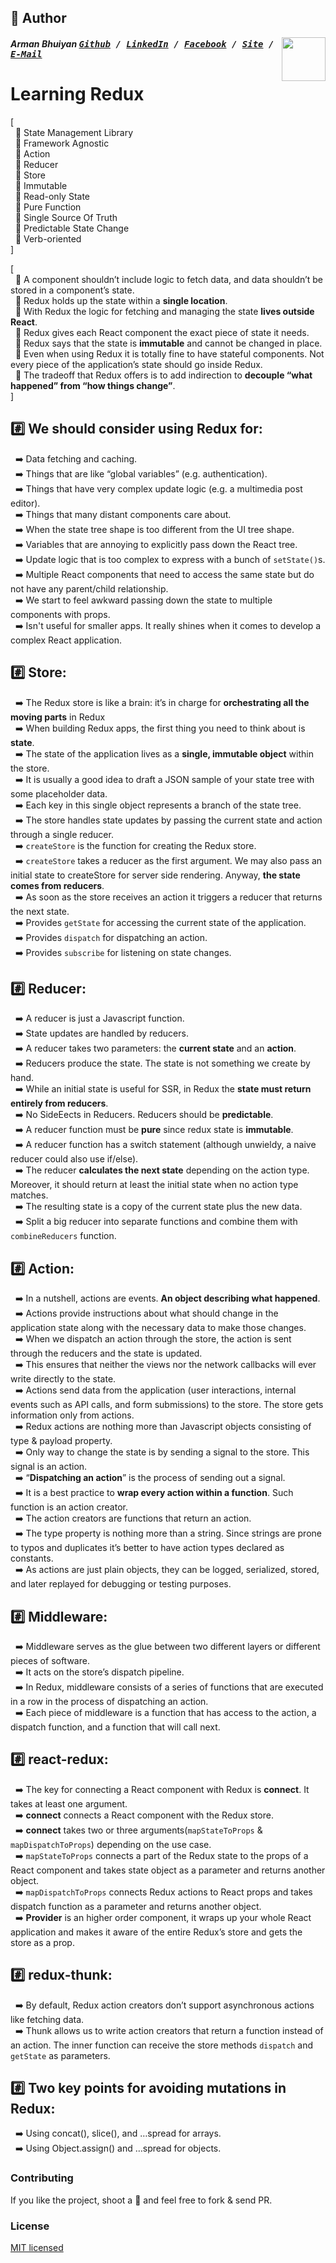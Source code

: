 ## 📝 Author
[<img src="https://media.licdn.com/dms/image/C5103AQE3SdZqmIyW0A/profile-displayphoto-shrink_200_200/0?e=1533168000&v=beta&t=reTZbwaCbB9R9V47Q9XiBGgGpY6_dS0KSK_gA8WsVCc" align="right" height="70" width="70">](http://armanbhuiyan.com)

##### Arman Bhuiyan <kbd>[Github](https://github.com/arman37) / [LinkedIn](https://www.linkedin.com/in/arman-bhuiyan) / [Facebook](https://www.facebook.com/arman.it37) / [Site](http://armanbhuiyan.com) /  [E-Mail](mailto:arman.it37@gmail.com)</kbd>

# Learning Redux

[ <br />
&nbsp; :diamond_shape_with_a_dot_inside: State Management Library <br />
&nbsp; :diamond_shape_with_a_dot_inside: Framework Agnostic <br />
&nbsp; :diamond_shape_with_a_dot_inside: Action <br />
&nbsp; :diamond_shape_with_a_dot_inside: Reducer <br />
&nbsp; :diamond_shape_with_a_dot_inside: Store <br />
&nbsp; :diamond_shape_with_a_dot_inside: Immutable <br />
&nbsp; :diamond_shape_with_a_dot_inside: Read-only State <br />
&nbsp; :diamond_shape_with_a_dot_inside: Pure Function <br />
&nbsp; :diamond_shape_with_a_dot_inside: Single Source Of Truth <br />
&nbsp; :diamond_shape_with_a_dot_inside: Predictable State Change <br />
&nbsp; :diamond_shape_with_a_dot_inside: Verb-oriented <br />
]

[ <br />
&nbsp; :diamond_shape_with_a_dot_inside: A component shouldn’t include logic to fetch data, and data shouldn’t be stored in a component’s state. <br />
&nbsp; :diamond_shape_with_a_dot_inside: Redux holds up the state within a **single location**. <br />
&nbsp; :diamond_shape_with_a_dot_inside: With Redux the logic for fetching and managing the state **lives outside React**. <br />
&nbsp; :diamond_shape_with_a_dot_inside: Redux gives each React component the exact piece of state it needs. <br />
&nbsp; :diamond_shape_with_a_dot_inside: Redux says that the state is **immutable** and cannot be changed in place. <br />
&nbsp; :diamond_shape_with_a_dot_inside: Even when using Redux it is totally fine to have stateful components. Not every piece of the application’s state should go inside Redux. <br />
&nbsp; :diamond_shape_with_a_dot_inside: The tradeoff that Redux offers is to add indirection to **decouple “what happened” from “how things change”**. <br />
]

## :hash: We should consider using Redux for:
&nbsp; :arrow_right: Data fetching and caching. <br />
&nbsp; :arrow_right: Things that are like “global variables” (e.g. authentication). <br />
&nbsp; :arrow_right: Things that have very complex update logic (e.g. a multimedia post editor). <br />
&nbsp; :arrow_right: Things that many distant components care about. <br />
&nbsp; :arrow_right: When the state tree shape is too different from the UI tree shape. <br />
&nbsp; :arrow_right: Variables that are annoying to explicitly pass down the React tree. <br />
&nbsp; :arrow_right: Update logic that is too complex to express with a bunch of `setState()`s. <br />
&nbsp; :arrow_right: Multiple React components that need to access the same state but do not have any parent/child relationship. <br />
&nbsp; :arrow_right: We start to feel awkward passing down the state to multiple components with props. <br />
&nbsp; :arrow_right: Isn't useful for smaller apps. It really shines when it comes to develop a complex React application. <br />

## :hash: Store:
&nbsp; :arrow_right: The Redux store is like a brain: it’s in charge for **orchestrating all the moving parts** in Redux <br />
&nbsp; :arrow_right: When building Redux apps, the first thing you need to think about is **state**. <br />
&nbsp; :arrow_right: The state of the application lives as a **single, immutable object** within the store. <br />
&nbsp; :arrow_right: It is usually a good idea to draft a JSON sample of your state tree with some placeholder data. <br />
&nbsp; :arrow_right: Each key in this single object represents a branch of the state tree. <br />
&nbsp; :arrow_right: The store handles state updates by passing the current state and action through a single reducer. <br />
&nbsp; :arrow_right: `createStore` is the function for creating the Redux store.  <br />
&nbsp; :arrow_right: `createStore` takes a reducer as the first argument. We may also pass an initial state to createStore for server side rendering. Anyway, **the state comes from reducers**. <br />
&nbsp; :arrow_right: As soon as the store receives an action it triggers a reducer that returns the next state. <br />
&nbsp; :arrow_right: Provides `getState` for accessing the current state of the application. <br />
&nbsp; :arrow_right: Provides `dispatch` for dispatching an action. <br />
&nbsp; :arrow_right: Provides `subscribe` for listening on state changes. <br />

## :hash: Reducer:
&nbsp; :arrow_right: A reducer is just a Javascript function. <br />
&nbsp; :arrow_right: State updates are handled by reducers. <br />
&nbsp; :arrow_right: A reducer takes two parameters: the **current state** and an **action**. <br />
&nbsp; :arrow_right: Reducers produce the state. The state is not something we create by hand. <br />
&nbsp; :arrow_right: While an initial state is useful for SSR, in Redux the **state must return entirely from reducers**. <br />
&nbsp; :arrow_right: No SideEects in Reducers. Reducers should be **predictable**. <br />
&nbsp; :arrow_right: A reducer function must be **pure** since redux state is **immutable**. <br />
&nbsp; :arrow_right: A reducer function has a switch statement (although unwieldy, a naive reducer could also use if/else). <br />
&nbsp; :arrow_right: The reducer **calculates the next state** depending on the action type. Moreover, it should return at least the initial state when no action type matches. <br />
&nbsp; :arrow_right: The resulting state is a copy of the current state plus the new data. <br />
&nbsp; :arrow_right: Split a big reducer into separate functions and combine them with `combineReducers` function. <br />

## :hash: Action:
&nbsp; :arrow_right: In a nutshell, actions are events. **An object describing what happened**.  <br />
&nbsp; :arrow_right: Actions provide instructions about what should change in the application state along with the necessary data to make those changes. <br />
&nbsp; :arrow_right: When we dispatch an action through the store, the action is sent through the reducers and the state is updated. <br />
&nbsp; :arrow_right: This ensures that neither the views nor the network callbacks will ever write directly to the state. <br />
&nbsp; :arrow_right: Actions send data from the application (user interactions, internal events such as API calls, and form submissions) to the store. The store gets information only from actions. <br />
&nbsp; :arrow_right: Redux actions are nothing more than Javascript objects consisting of type & payload property. <br />
&nbsp; :arrow_right: Only way to change the state is by sending a signal to the store. This signal is an action. <br />
&nbsp; :arrow_right: “**Dispatching an action**” is the process of sending out a signal. <br />
&nbsp; :arrow_right: It is a best practice to **wrap every action within a function**. Such function is an action creator. <br />
&nbsp; :arrow_right: The action creators are functions that return an action. <br />
&nbsp; :arrow_right: The type property is nothing more than a string. Since strings are prone to typos and duplicates it’s better to have action types declared as constants. <br />
&nbsp; :arrow_right: As actions are just plain objects, they can be logged, serialized, stored, and later replayed for debugging or testing purposes. <br />

## :hash: Middleware:
&nbsp; :arrow_right: Middleware serves as the glue between two different layers or different pieces of software. <br />
&nbsp; :arrow_right: It acts on the store’s dispatch pipeline. <br />
&nbsp; :arrow_right: In Redux, middleware consists of a series of functions that are executed in a row in the process of dispatching an action. <br />
&nbsp; :arrow_right: Each piece of middleware is a function that has access to the action, a dispatch function, and a function that will call next. <br />


## :hash: react-redux:
&nbsp; :arrow_right: The key for connecting a React component with Redux is **connect**. It takes at least one argument. <br />
&nbsp; :arrow_right: **connect** connects a React component with the Redux store. <br />
&nbsp; :arrow_right: **connect** takes two or three arguments(`mapStateToProps` & `mapDispatchToProps`) depending on the use case. <br />
&nbsp; :arrow_right: `mapStateToProps` connects a part of the Redux state to the props of a React component and takes state object as a parameter and returns another object. <br />
&nbsp; :arrow_right: `mapDispatchToProps` connects Redux actions to React props and takes dispatch function as a parameter and returns another object. <br />
&nbsp; :arrow_right: **Provider** is an higher order component, it wraps up your whole React application and makes it aware of the entire Redux’s store and gets the store as a prop. <br />

## :hash: redux-thunk:
&nbsp; :arrow_right: By default, Redux action creators don’t support asynchronous actions like fetching data. <br />
&nbsp; :arrow_right: Thunk allows us to write action creators that return a function instead of an action. The inner function can receive the store methods `dispatch` and `getState` as parameters. <br />

## :hash: Two key points for avoiding mutations in Redux:
&nbsp; :arrow_right: Using concat(), slice(), and …spread for arrays. <br />
&nbsp; :arrow_right: Using Object.assign() and …spread for objects. <br />


### Contributing
If you like the project, shoot a :star2: and feel free to fork & send PR.

### License

[MIT licensed](./LICENSE)
